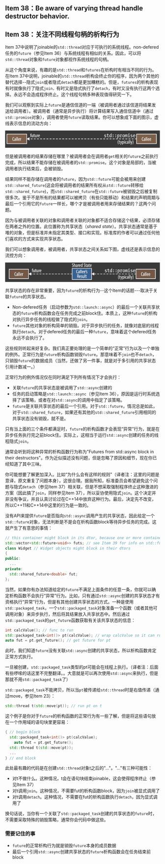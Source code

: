 ## Item 38：Be aware of varying thread handle destructor behavior.

## Item 38：关注不同线程句柄的析构行为

Item 37中说明了joinable的`std::thread`对应于可执行的系统线程。non-defered任务的`future`（参见Item 36）与系统线程有相似的关系。因此，可以将`std::thread`对象和`future`对象都视作系统线程的句柄。

从这个角度来说，有趣的是`std::thread`和`futures`在析构时有相当不同的行为。在Item 37中说明，joinable的`std::thread`析构会终止你的程序，因为两个其他的替代选择--隐式`join`或者隐式`detach`都是更加糟糕的。但是，`futures`的析构表现有时就像执行了隐式`join，`有时又是隐式执行了`detach`，有时又没有执行这两个选择。永远不会造成程序终止。这个线程句柄多种表现值得研究一下。

我们可以观察到实际上`future`是通信信道的一端（被调用者通过该信道将结果发送给调用者）。被调用者（通常是异步执行）将计算结果写入通信信道中（通过`std::promise`对象），调用者使用`future`读取结果。你可以想象成下面的图示，虚线表示信息的流动方向：

![image-20201022194524454](media/image-20201022194524454.png)

但是被调用者的结果存储在哪里？被调用者会在调用者`get`相关的`future`之前执行完成，所以结果不能存储在被调用者的`std::promise`。这个对象是局部的，当被调用者执行结束后，会被销毁。

结果同样不能存储在调用者的`future`，因为`std::future`可能会被用来创建`std::shared_future`(这会将被调用者的结果所有权从`std::future`转移给`std::shared_future`)，而`std::shared_future`在`std::future`被销毁之后被复制很多次。鉴于不是所有的结果都可以被拷贝（有些只能移动）和结果的声明周期与最后一个引用它的`future`一样长，哪个才是被调用者用来存储结果的？这两个问题。

因为与被调用者关联的对象和调用者关联的对象都不适合存储这个结果，必须存储在两者之外的位置。此位置称为共享状态（*shared state*）。共享状态通常是基于堆的对象，但是标准并未指定其类型、接口和实现。标准库的作者可以通过任何他们喜欢的方式来实现共享状态。

我们可以想象调用者，被调用者，共享状态之间关系如下图，虚线还是表示信息的流控方向：

![image-20201022201806802](media/image-20201022201806802.png)

共享状态的存在非常重要，因为`future`的析构行为--这个Item的话题---取决于关联`future`的共享状态。

- Non-defered任务（启动参数为`std::launch::async`）的最后一个关联共享状态的`future`析构函数会在任务完成之前block住。本质上，这种`future`的析构对执行异步任务的线程做了隐式的`join`。
- `future`其他对象的析构简单的销毁。对于异步执行的任务，就像对底层的线程执行`detach`。对于defered任务的最后一种`future`，意味着这个defered任务永远不会执行了。

这些规则听起来好复杂。我们真正要处理的是一个简单的“正常”行为以及一个单独的例外。正常行为是`future`析构函数销毁`future`。那意味着不`join`也不`detach`，只销毁`future`的数据成员（当然，还做了另一件事，就是对于多引用的共享状态引用计数减一。）

正常行为的例外情况仅在同时满足下列所有情况下才会执行：

- 关联`future`的共享状态是被调用了`std::async`创建的
- 任务的启动策略是`std::launch::async`（参见Item 36），原因是运行时系统选择了该策略，或者在对`std::async`的调用中指定了该策略。
- `future`是关联共享状态的最后一个引用。对于`std::future`，情况总是如此，对于`std::shared_future`，如果还有其他的`std::shared_future`引用相同的共享状态没有销毁，就不是。

只有当上面的三个条件都满足时，`future`的析构函数才会表现“异常”行为，就是在异步任务执行完之前block住。实际上，这相当于运行`std::async`创建的任务的线程隐式`join`。

通常会听到将这种异常的析构函数行为称为"Futures from std::async block in their destructors"。作为近似描述没有问题，但是忽略了原因和细节，现在你已经知道了其中三味。

你可能想要了解更加深入。比如“为什么会有这样的规则”（译者注：这里的问题是意译，原文重复了问题本身），这很合理。据我所知，标准委员会希望避免这个问题与隐式`detach`（参见Item 37）相关联，但是不想采取强制程序终止这种激进的方案（因此搞了`join`，同样参见Item 37），所以妥协使用隐式`join`。这个决定并非没有争议，并且认真讨论过在C++14中放弃这种行为。最后，决定先不改变，所以C++11和C++14中这里的行为是一致的。

没有API来提供`future`是否指向`std::async`调用产生的共享状态，因此给定一个`std::future`对象，无法判断是不是会在析构函数block等待异步任务的完成。这就产生了有意思的事情：

```cpp
// this container might block in its dtor, because one or more contained futures could refer to a shared state for a non-deferred task launched via std::async
std::vector<std::future<void>> futs; // see Item 39 for info on std::future<void>
class Widget // Widget objects might block in their dtors
{
public:
  ...
private:
  std::shared_future<double> fut;
};
```

当然，如果你有办法知道给定的`future`不满足上面条件的任意一条，你就可以确定析构函数不会执行“异常”行为。比如，只有通过`std::async`创建的共享状态才有资格执行“异常”行为，但是有其他创建共享状态的方式。一种是使用`std::packaged_task`，一个`std::packaged_task`对象准备一个函数（或者其他可调用对象）来异步执行，然后将其结果放入共享状态中。然后通过`std::packaged_task`的`get_future`函数获取有关该共享状态的信息：

```cpp
int calcValue(); // func to run 
std::packaged_task<int()> pt(calcValue); // wrap calcValue so it can run asynchrously
auto fut = pt.get_future(); // get future for pt
```

此时，我们知道`future`没有关联`std::async`创建的共享状态，所以析构函数肯定正常方式执行。

一旦被创建，`std::packaged_task`类型的pt可能会在线程上执行。（译者注：后面有些啰嗦的话这里不完整翻译。。大意就是可以再次使用`std::async`来执行，但是那就不用`std::packaged_task`了）

`std::packaged_task`不能拷贝，所以当`pt`被传递给`std::thread`时是右值传递（通过move，参见Item 23）：

```cpp
std::thread t(std::move(pt)); // run pt on t
```

这个例子是你对于`future`的析构函数的正常行为有一些了解，但是将这些语句放在一个作用域的语句块里更容易：

```cpp
{ // begin block
  std::packaged_task<int()> pt(calcValue); 
	auto fut = pt.get_future(); 
  std::thread t(std::move(pt)); 
  ...
} // end block
```

此处最有趣的代码是在创建`std::thread`对象t之后的"..."。"..."有三种可能性：

- 对t不做什么。这种情况，t会在语句块结束joinable，这会使得程序终止（参见Item 37）
- 对t调用`join`。这种情况，不需要fut的析构函数block，因为`join`被显式调用了
- 对t调用`detach`。这种情况，不需要在fut的析构函数执行`detach`，因为显式调用了

换句话说，当你有一个关联了`std::packaged_task`创建的共享状态的`future`时，不需要采取特殊的销毁策略，通常你会代码中做这些。

### 需要记住的事

- `future`的正常析构行为就是销毁`future`本身的成员数据
- 最后一个引用`std::async`创建共享状态的`future`析构函数会在任务结束前block